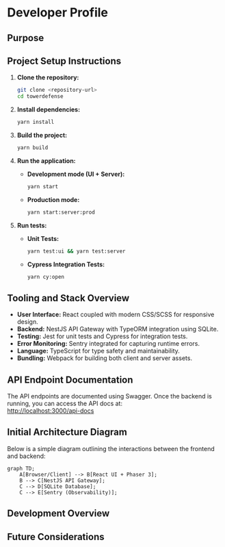 # Developer Profile

## Purpose

## Project Setup Instructions

1. **Clone the repository:**

   ```bash
   git clone <repository-url>
   cd towerdefense
   ```

2. **Install dependencies:**

   ```bash
   yarn install
   ```

3. **Build the project:**

   ```bash
   yarn build
   ```

4. **Run the application:**

   - **Development mode (UI + Server):**

     ```bash
     yarn start
     ```

   - **Production mode:**

     ```bash
     yarn start:server:prod
     ```

5. **Run tests:**

   - **Unit Tests:**

     ```bash
     yarn test:ui && yarn test:server
     ```

   - **Cypress Integration Tests:**

     ```bash
     yarn cy:open
     ```

## Tooling and Stack Overview

- **User Interface:** React coupled with modern CSS/SCSS for responsive design.
- **Backend:** NestJS API Gateway with TypeORM integration using SQLite.
- **Testing:** Jest for unit tests and Cypress for integration tests.
- **Error Monitoring:** Sentry integrated for capturing runtime errors.
- **Language:** TypeScript for type safety and maintainability.
- **Bundling:** Webpack for building both client and server assets.

## API Endpoint Documentation

The API endpoints are documented using Swagger. Once the backend is running, you can access the API docs at:  
[http://localhost:3000/api-docs](http://localhost:3000/api-docs)

## Initial Architecture Diagram

Below is a simple diagram outlining the interactions between the frontend and backend:

```mermaid
graph TD;
    A[Browser/Client] --> B[React UI + Phaser 3];
    B --> C[NestJS API Gateway];
    C --> D[SQLite Database];
    C --> E[Sentry (Observability)];
```

## Development Overview

## Future Considerations
